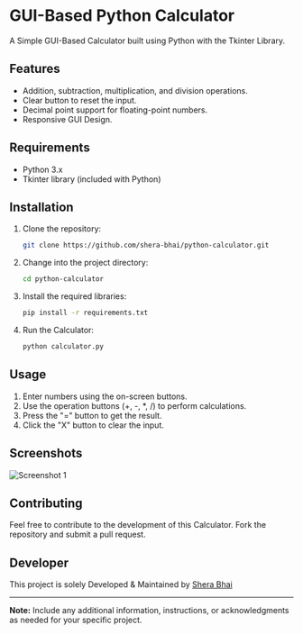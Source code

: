 # GUI-Based Python Calculator

A Simple GUI-Based Calculator built using Python with the Tkinter Library.

## Features

- Addition, subtraction, multiplication, and division operations.
- Clear button to reset the input.
- Decimal point support for floating-point numbers.
- Responsive GUI Design.

## Requirements

- Python 3.x
- Tkinter library (included with Python)

## Installation

1. Clone the repository:

    ```bash
    git clone https://github.com/shera-bhai/python-calculator.git
    ```

2. Change into the project directory:

    ```bash
    cd python-calculator
    ```

3. Install the required libraries:

    ```bash
    pip install -r requirements.txt
    ```

4. Run the Calculator:

    ```bash
    python calculator.py
    ```

## Usage

1. Enter numbers using the on-screen buttons.
2. Use the operation buttons (+, -, *, /) to perform calculations.
3. Press the "=" button to get the result.
4. Click the "X" button to clear the input.

## Screenshots

![Screenshot 1](https://cdn.discordapp.com/attachments/853145673275932702/1174409648200224868/Screenshot_2023-11-15_233359.png)

## Contributing

Feel free to contribute to the development of this Calculator. Fork the repository and submit a pull request.

## Developer

This project is solely Developed & Maintained by [Shera Bhai](https://github.com/shera-bhai)

---

**Note:** Include any additional information, instructions, or acknowledgments as needed for your specific project.

